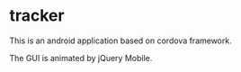 # tracker

This is an android application based on cordova framework.

The GUI is animated by jQuery Mobile.
